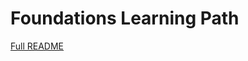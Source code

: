 # Foundations Learning Path

[Full README](https://github.com/DareData/nos-lp-foundations/blob/main/README.md)